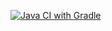 [![Java CI with Gradle](https://github.com/MaxRubcov/SQL/actions/workflows/gradle.yml/badge.svg)](https://github.com/MaxRubcov/SQL/actions/workflows/gradle.yml)
